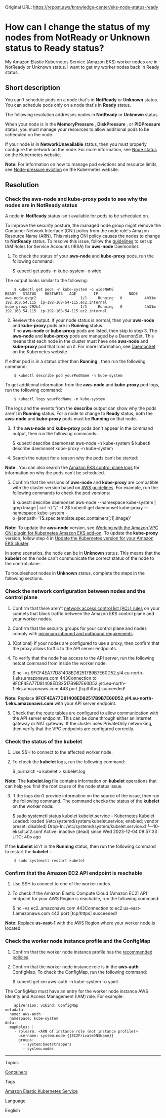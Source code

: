 Original URL: <https://repost.aws/knowledge-center/eks-node-status-ready>

# How can I change the status of my nodes from NotReady or Unknown status to Ready status?

My Amazon Elastic Kubernetes Service (Amazon EKS) worker nodes are in NotReady or Unknown status. I want to get my worker nodes back in Ready status.

## Short description

You can't schedule pods on a node that's in **NotReady** or **Unknown** status. You can schedule pods only on a node that's in **Ready** status.

The following resolution addresses nodes in **NotReady** or **Unknown** status.

When your node is in the **MemoryPressure** , **DiskPressure** , or **PIDPressure** status, you must manage your resources to allow additional pods to be scheduled on the node.

If your node is in **NetworkUnavailable** status, then you must properly configure the network on the node. For more information, see [Node status](<https://kubernetes.io/docs/concepts/architecture/nodes/#node-status>) on the Kubernetes website.

**Note:** For information on how to manage pod evictions and resource limits, see [Node-pressure eviction](<https://kubernetes.io/docs/tasks/administer-cluster/out-of-resource/>) on the Kubernetes website.

## Resolution

### Check the aws-node and kube-proxy pods to see why the nodes are in NotReady status

A node in **NotReady** status isn't available for pods to be scheduled on.

To improve the security posture, the managed node group might remove the Container Network Interface (CNI) policy from the node role's Amazon Resource Name (ARN). This missing CNI policy causes the nodes to change to **NotReady** status. To resolve this issue, follow the [guidelines](<https://docs.aws.amazon.com/eks/latest/userguide/cni-iam-role.html#configure-cni-iam-eksctl>) to set up IAM Roles for Service Accounts (IRSA) for **aws-node** DaemonSet.

  1. To check the status of your **aws-node** and **kube-proxy** pods, run the following command:
    
        $ kubectl get pods -n kube-system -o wide

The output looks similar to the following:
    
        $ kubectl get pods -n kube-system -o wideNAME                             READY   STATUS    RESTARTS   AGE        IP              NODE
    aws-node-qvqr2                    1/1     Running   0          4h31m      192.168.54.115  ip-192-168-54-115.ec2.internal
    kube-proxy-292b4                  1/1     Running   0          4h31m      192.168.54.115  ip-192-168-54-115.ec2.internal

  2. Review the output. If your node status is normal, then your **aws-node** and **kube-proxy** pods are in **Running** status.  
If no **aws-node** or **kube-proxy** pods are listed, then skip to step 3. The **aws-node** and **kube-proxy** pods are managed by a DaemonSet. This means that each node in the cluster must have one **aws-node** and **kube-proxy** pod that runs on it. For more information, see [DaemonSet](<https://kubernetes.io/docs/concepts/workloads/controllers/daemonset/>) on the Kubernetes website.

If either pod is in a status other than **Running** , then run the following command:
    
        $ kubectl describe pod yourPodName -n kube-system

To get additional information from the **aws-node** and **kube-proxy** pod logs, run the following command:
    
        $ kubectl logs yourPodName -n kube-system

The logs and the events from the **describe** output can show why the pods aren't in **Running** status. For a node to change to **Ready** status, both the **aws-node** and **kube-proxy** pods must be **Running** on that node.

  3. If the **aws-node** and **kube-proxy** pods don't appear in the command output, then run the following commands:
    
        $ kubectl describe daemonset aws-node -n kube-system
    $ kubectl describe daemonset kube-proxy -n kube-system

  4. Search the output for a reason why the pods can't be started:

**Note** : You can also search the [Amazon EKS control plane logs](<https://docs.aws.amazon.com/eks/latest/userguide/control-plane-logs.html>) for information on why the pods can't be scheduled.

  5. Confirm that the versions of **aws-node** and **kube-proxy** are compatible with the cluster version based on [AWS guidelines](<https://docs.aws.amazon.com/eks/latest/userguide/update-cluster.html>). For example, run the following commands to check the pod versions:
    
        $ kubectl describe daemonset aws-node --namespace kube-system | grep Image | cut -d "/" -f 2$ kubectl get daemonset kube-proxy --namespace kube-system -o=jsonpath='{$.spec.template.spec.containers[:1].image}'

**Note:** To update the **aws-node** version, see [Working with the Amazon VPC CNI plugin for Kubernetes Amazon EKS add-on](<https://docs.aws.amazon.com/eks/latest/userguide/managing-vpc-cni.html>). To update the **kube-proxy** version, follow step 4 in [Update the Kubernetes version for your Amazon EKS cluster](<https://docs.aws.amazon.com/eks/latest/userguide/update-cluster.html#update-existing-cluster>).




In some scenarios, the node can be in **Unknown** status. This means that the **kubelet** on the node can't communicate the correct status of the node to the control plane.

To troubleshoot nodes in **Unknown** status, complete the steps in the following sections.

### Check the network configuration between nodes and the control plane

  1. Confirm that there aren't [network access control list (ACL) rules](<https://docs.aws.amazon.com/vpc/latest/userguide/vpc-network-acls.html>) on your subnets that block traffic between the Amazon EKS control plane and your worker nodes.

  2. Confirm that the security groups for your control plane and nodes comply with [minimum inbound and outbound requirements](<https://docs.aws.amazon.com/eks/latest/userguide/sec-group-reqs.html>).

  3. (Optional) If your nodes are configured to use a proxy, then confirm that the proxy allows traffic to the API server endpoints.

  4. To verify that the node has access to the API server, run the following netcat command from inside the worker node:
    
        $ nc -vz 9FCF4EA77D81408ED82517B9B7E60D52.yl4.eu-north-1.eks.amazonaws.com 443Connection to 9FCF4EA77D81408ED82517B9B7E60D52.yl4.eu-north-1.eks.amazonaws.com 443 port [tcp/https] succeeded!

**Note:** Replace **9FCF4EA77D81408ED82517B9B7E60D52.yl4.eu-north-1.eks.amazonaws.com** with your API server endpoint.

  5. Check that the route tables are configured to allow communication with the API server endpoint. This can be done through either an internet gateway or NAT gateway. If the cluster uses PrivateOnly networking, then verify that the VPC endpoints are configured correctly.




### Check the status of the kubelet

  1. Use SSH to connect to the affected worker node.

  2. To check the **kubelet** logs, run the following command:
    
        $ journalctl -u kubelet > kubelet.log

**Note:** The **kubelet.log** file contains information on **kubelet** operations that can help you find the root cause of the node status issue.

  3. If the logs don't provide information on the source of the issue, then run the following command. The command checks the status of the **kubelet** on the worker node:
    
        $ sudo systemctl status kubelet  kubelet.service - Kubernetes Kubelet
       Loaded: loaded (/etc/systemd/system/kubelet.service; enabled; vendor preset: disabled)
      Drop-In: /etc/systemd/system/kubelet.service.d
               └─10-eksclt.al2.conf
       Active: inactive (dead) since Wed 2023-12-04 08:57:33 UTC; 40s ago

If the **kubelet** isn't in the **Running** status, then run the following command to restart the **kubelet** :
    
        $ sudo systemctl restart kubelet




### Confirm that the Amazon EC2 API endpoint is reachable

  1. Use SSH to connect to one of the worker nodes.
  2. To check if the Amazon Elastic Compute Cloud (Amazon EC2) API endpoint for your AWS Region is reachable, run the following command:
    
        $ nc -vz ec2.<region>.amazonaws.com 443Connection to ec2.us-east-1.amazonaws.com 443 port [tcp/https] succeeded!

**Note:** Replace **us-east-1** with the AWS Region where your worker node is located.



### Check the worker node instance profile and the ConfigMap

  1. Confirm that the worker node instance profile has the [recommended policies](<https://docs.aws.amazon.com/eks/latest/userguide/create-node-role.html>).
  2. Confirm that the worker node instance role is in the **aws-auth** ConfigMap. To check the ConfigMap, run the following command:
    
        $ kubectl get cm aws-auth -n kube-system -o yaml

The ConfigMap must have an entry for the worker node instance AWS Identity and Access Management (IAM) role. For example:
    
        apiVersion: v1kind: ConfigMap
    metadata:
      name: aws-auth
      namespace: kube-system
    data:
      mapRoles: |
        - rolearn: <ARN of instance role (not instance profile)>
          username: system:node:{{EC2PrivateDNSName}}
          groups:
            - system:bootstrappers
            - system:nodes




* * *

Topics

[Containers](<https://repost.aws/topics/TAgOdRefu6ShempO3dWPEofg/containers>)

Tags

[Amazon Elastic Kubernetes Service](<https://repost.aws/tags/TA4IvCeWI1TE66q4jEj4Z9zg/amazon-elastic-kubernetes-service>)

Language

English
